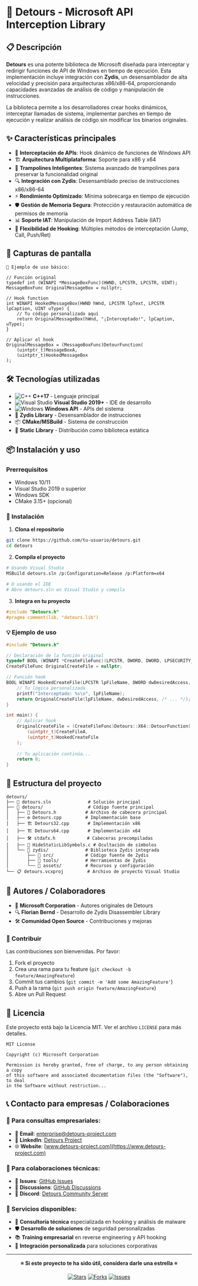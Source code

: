 # 🎯 Detours - Microsoft API Interception Library

## 📋 Descripción

**Detours** es una potente biblioteca de Microsoft diseñada para interceptar y redirigir funciones de API de Windows en tiempo de ejecución. Esta implementación incluye integración con **Zydis**, un desensamblador de alta velocidad y precisión para arquitecturas x86/x86-64, proporcionando capacidades avanzadas de análisis de código y manipulación de instrucciones.

La biblioteca permite a los desarrolladores crear hooks dinámicos, interceptar llamadas de sistema, implementar parches en tiempo de ejecución y realizar análisis de código sin modificar los binarios originales.

## ✨ Características principales

- 🔌 **Interceptación de APIs**: Hook dinámico de funciones de Windows API
- 🏗️ **Arquitectura Multiplataforma**: Soporte para x86 y x64
- 🎯 **Trampolines Inteligentes**: Sistema avanzado de trampolines para preservar la funcionalidad original
- 🔍 **Integración con Zydis**: Desensamblado preciso de instrucciones x86/x86-64
- ⚡ **Rendimiento Optimizado**: Mínima sobrecarga en tiempo de ejecución
- 🛡️ **Gestión de Memoria Segura**: Protección y restauración automática de permisos de memoria
- 📊 **Soporte IAT**: Manipulación de Import Address Table (IAT)
- 🎨 **Flexibilidad de Hooking**: Múltiples métodos de interceptación (Jump, Call, Push/Ret)

## 📸 Capturas de pantalla

```
🚀 Ejemplo de uso básico:

// Función original
typedef int (WINAPI *MessageBoxFunc)(HWND, LPCSTR, LPCSTR, UINT);
MessageBoxFunc OriginalMessageBox = nullptr;

// Hook function
int WINAPI HookedMessageBox(HWND hWnd, LPCSTR lpText, LPCSTR lpCaption, UINT uType) {
    // Tu código personalizado aquí
    return OriginalMessageBox(hWnd, "¡Interceptado!", lpCaption, uType);
}

// Aplicar el hook
OriginalMessageBox = (MessageBoxFunc)DetourFunction(
    (uintptr_t)MessageBoxA, 
    (uintptr_t)HookedMessageBox
);
```

## 🛠️ Tecnologías utilizadas

- ![C++](https://img.shields.io/badge/C++-00599C?style=flat&logo=c%2B%2B&logoColor=white) **C++17** - Lenguaje principal
- ![Visual Studio](https://img.shields.io/badge/Visual%20Studio-5C2D91?style=flat&logo=visual-studio&logoColor=white) **Visual Studio 2019+** - IDE de desarrollo
- ![Windows](https://img.shields.io/badge/Windows-0078D6?style=flat&logo=windows&logoColor=white) **Windows API** - APIs del sistema
- 🔧 **Zydis Library** - Desensamblador de instrucciones
- 📦 **CMake/MSBuild** - Sistema de construcción
- 🧪 **Static Library** - Distribución como biblioteca estática

## 📦 Instalación y uso

### Prerrequisitos
- Windows 10/11
- Visual Studio 2019 o superior
- Windows SDK
- CMake 3.15+ (opcional)

### 🚀 Instalación

1. **Clona el repositorio**
```bash
git clone https://github.com/tu-usuario/detours.git
cd detours
```

2. **Compila el proyecto**
```bash
# Usando Visual Studio
MSBuild detours.sln /p:Configuration=Release /p:Platform=x64

# O usando el IDE
# Abre detours.sln en Visual Studio y compila
```

3. **Integra en tu proyecto**
```cpp
#include "Detours.h"
#pragma comment(lib, "detours.lib")
```

### 💡 Ejemplo de uso

```cpp
#include "Detours.h"

// Declaración de la función original
typedef BOOL (WINAPI *CreateFileFunc)(LPCSTR, DWORD, DWORD, LPSECURITY_ATTRIBUTES, DWORD, DWORD, HANDLE);
CreateFileFunc OriginalCreateFile = nullptr;

// Función hook
BOOL WINAPI HookedCreateFile(LPCSTR lpFileName, DWORD dwDesiredAccess, /* ... otros parámetros */) {
    // Tu lógica personalizada
    printf("Interceptado: %s\n", lpFileName);
    return OriginalCreateFile(lpFileName, dwDesiredAccess, /* ... */);
}

int main() {
    // Aplicar hook
    OriginalCreateFile = (CreateFileFunc)Detours::X64::DetourFunction(
        (uintptr_t)CreateFileA,
        (uintptr_t)HookedCreateFile
    );
    
    // Tu aplicación continúa...
    return 0;
}
```

## 📁 Estructura del proyecto

```
detours/
├── 📄 detours.sln              # Solución principal
├── 📂 detours/                 # Código fuente principal
│   ├── 🔧 Detours.h           # Archivo de cabecera principal
│   ├── ⚙️ Detours.cpp         # Implementación base
│   ├── 🏗️ Detours32.cpp       # Implementación x86
│   ├── 🏗️ Detours64.cpp       # Implementación x64
│   ├── 🛠️ stdafx.h            # Cabeceras precompiladas
│   ├── 🔗 HideStaticLibSymbols.c # Ocultación de símbolos
│   └── 📂 zydis/              # Biblioteca Zydis integrada
│       ├── 📂 src/            # Código fuente de Zydis
│       ├── 📂 tools/          # Herramientas de Zydis
│       └── 📂 assets/         # Recursos y configuración
└── 📋 detours.vcxproj         # Archivo de proyecto Visual Studio
```

## 👥 Autores / Colaboradores

- 🏢 **Microsoft Corporation** - Autores originales de Detours
- 🔍 **Florian Bernd** - Desarrollo de Zydis Disassembler Library
- 🛠️ **Comunidad Open Source** - Contribuciones y mejoras

### 🤝 Contribuir

Las contribuciones son bienvenidas. Por favor:

1. Fork el proyecto
2. Crea una rama para tu feature (`git checkout -b feature/AmazingFeature`)
3. Commit tus cambios (`git commit -m 'Add some AmazingFeature'`)
4. Push a la rama (`git push origin feature/AmazingFeature`)
5. Abre un Pull Request

## 📄 Licencia

Este proyecto está bajo la Licencia MIT. Ver el archivo `LICENSE` para más detalles.

```
MIT License

Copyright (c) Microsoft Corporation

Permission is hereby granted, free of charge, to any person obtaining a copy
of this software and associated documentation files (the "Software"), to deal
in the Software without restriction...
```

## 📞 Contacto para empresas / Colaboraciones

### 🏢 Para consultas empresariales:

- 📧 **Email**: enterprise@detours-project.com
- 💼 **LinkedIn**: [Detours Project](https://linkedin.com/company/detours-project)
- 🌐 **Website**: [www.detours-project.com](https://www.detours-project.com)

### 🤝 Para colaboraciones técnicas:

- 🐛 **Issues**: [GitHub Issues](https://github.com/tu-usuario/detours/issues)
- 💬 **Discussions**: [GitHub Discussions](https://github.com/tu-usuario/detours/discussions)
- 📱 **Discord**: [Detours Community Server](https://discord.gg/detours-dev)

### 🎯 Servicios disponibles:

- 🔧 **Consultoría técnica** especializada en hooking y análisis de malware
- 🛡️ **Desarrollo de soluciones** de seguridad personalizadas
- 📚 **Training empresarial** en reverse engineering y API hooking
- 🚀 **Integración personalizada** para soluciones corporativas

---

<div align="center">

**⭐ Si este proyecto te ha sido útil, considera darle una estrella ⭐**

[![Stars](https://img.shields.io/github/stars/tu-usuario/detours?style=social)](https://github.com/tu-usuario/detours/stargazers)
[![Forks](https://img.shields.io/github/forks/tu-usuario/detours?style=social)](https://github.com/tu-usuario/detours/network/members)
[![Issues](https://img.shields.io/github/issues/tu-usuario/detours)](https://github.com/tu-usuario/detours/issues)

</div>
